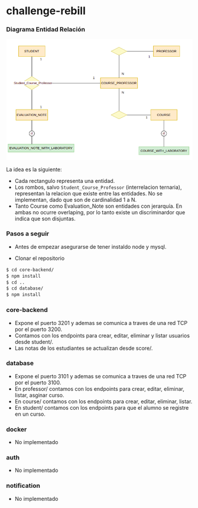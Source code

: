 # challenge-rebill

### Diagrama Entidad Relación

![alt text](https://github.com/joseampuero/challenge-rebill/blob/main/img/der-challenge.png?raw=true)

La idea es la siguiente:
- Cada rectangulo representa una entidad. 
- Los rombos, salvo `Student_Course_Professor` (interrelacion ternaria), representan la relacion que existe entre las entidades. No se implementan, dado que son de cardinalidad 1 a N.
- Tanto Course como Evaluation_Note son entidades con jerarquía. En ambas no ocurre overlaping, por lo tanto existe un discriminardor que indica que son disjuntas. 


### Pasos a seguir
- Antes de empezar asegurarse de tener instaldo node y mysql.

- Clonar el repositorio

```bash
$ cd core-backend/
$ npm install
$ cd ..
$ cd database/
$ npm install
```

### core-backend 
- Expone el puerto 3201 y ademas se comunica a traves de una red TCP por el puerto 3200.
- Contamos con los endpoints para crear, editar, eliminar y listar usuarios desde student/.
- Las notas de los estudiantes se actualizan desde score/.

### database
- Expone el puerto 3101 y ademas se comunica a traves de una red TCP por el puerto 3100.
- En professor/ contamos con los endpoints para crear, editar, eliminar, listar, asginar curso.
- En course/ contamos con los endpoints para crear, editar, eliminar, listar.
- En student/ contamos con los endpoints para que el alumno se registre en un curso.

### docker
- No implementado

### auth
- No implementado

### notification
- No implementado
